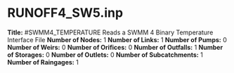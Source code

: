 # RUNOFF4_SW5.inp
**Title:** #SWMM4_TEMPERATURE   Reads a SWMM 4 Binary Temperature Interface File
**Number of Nodes:** 1
**Number of Links:** 1
**Number of Pumps:** 0
**Number of Weirs:** 0
**Number of Orifices:** 0
**Number of Outfalls:** 1
**Number of Storages:** 0
**Number of Outlets:** 0
**Number of Subcatchments:** 1
**Number of Raingages:** 1

